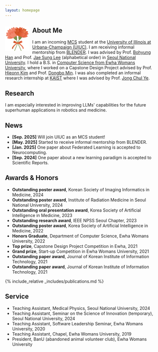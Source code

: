 ```yaml
---
layout: homepage
---
```


## About Me <img src="assets/img/car0.jpg" alt="Your image" style="float:left; margin-right:10px;" width="80" height="80">

I am an incoming [MCS](https://siebelschool.illinois.edu/academics/graduate/professional-mcs/campus-master-computer-science) student at the [University of Illinois at Urbana-Champaign (UIUC)](https://illinois.edu). I am receiving informal mentorship from [BLENDER](https://blender.cs.illinois.edu/). I was advised by Prof. [Bohyung Han](https://scholar.google.com/citations?hl=ko&user=9aaeCToAAAAJ) and Prof. [Jae Sung Lee](https://scholar.google.com/citations?user=NXlghNYAAAAJ&hl=ko&oi=ao) (alphabetical order) in [Seoul National University](https://www.snu.ac.kr/). I hold a B.S. in [Computer Science from Ewha Womans University](https://cse.ewha.ac.kr/cse/index.do), where I worked on a Capstone Design Project advised by Prof. [Hieonn Kim](https://kr.linkedin.com/in/%ED%98%84%EC%88%98-%EA%B9%80-50424a18b) and Prof. [Dongbo Min](https://scholar.google.com/citations?hl=ko&user=3REUPXYAAAAJ&view_op=list_works&citft=1&email_for_op=hb0522%40snu.ac.kr&gmla=ANZ5fUP63sEo98hY2CF0Pn0c1c1yJexX52ZO4Z1Cv1xrY5T2718Wo2It5ehKtC_dbGYP63mxbQrAXzQYNX_VzNrX13d0AlxojZmrbvoZhHGjTlfm4Gr5Zc7msf79C0eR1FQpDZOYzThQOvxnMcf4eGZzihKvhyoqjKjHwwwXyDjkpY-P0X4YL-TpDikp9F1OGlp6ubqYWVuSaflB0UIXVDhuAFrjgyLaedOFQWAZPc77-aiTdH968zOYjunXR3v3sm94eQ). I was also completed an informal research internship at [KAIST](https://www.kaist.ac.kr/kr/) where I was advised by Prof. [Jong Chul Ye](https://scholar.google.com/citations?hl=ko&user=HNMjoNEAAAAJ).

<p style="font-style: italic;">

</p>

## Research
I am especially interested in improving LLMs' capabilities for the future superhuman applications in robotics and medicine.

## News
- **[Sep. 2025]** Will join UIUC as an MCS student!
- **[May. 2025]** Started to receive informal mentorship from BLENDER.
- **[Jan. 2025]** One paper about Federated Learning is accepted to Neurocomputing.
- **[Sep. 2024]** One paper about a new learning paradigm is accepted to Scientific Reports.

## Awards & Honors
- **Outstanding poster award**, Korean Society of Imaging Informatics in Medicine, 2024
- **Outstanding poster award**, Institute of Radiation Medicine in Seoul National University, 2024
- **Outstanding oral presentation award**, Korea Society of Artificial Intelligence in Medicine, 2023
- **Outstanding research award**, IEEE NPSS Seoul Chapter, 2023
- **Outstanding poster award**, Korea Society of Artificial Intelligence in Medicine, 2022
- **Honors Graduate**, Department of Computer Science, Ewha Womans University, 2022
- **Top prize**, Capstone Design Project Competition in Ewha, 2021
- **Grand prize**, Start-up Competition in Ewha Womans University, 2021
- **Outstanding paper award**, Journal of Korean Institute of Information Technology, 2021
- **Outstanding paper award**, Journal of Korean Institute of Information Technology, 2021

{% include_relative _includes/publications.md %}

## Service
- Teaching Assistant, Medical Physics, Seoul National University, 2024  
- Teaching Assistant, Seminar on the Science of Innovation (temporary), Seoul National University, 2024  
- Teaching Assistant, Software Leadership Seminar, Ewha Womans University, 2020  
- Teaching Assistant, Chapel, Ewha Womans University, 2019
- President, BanU (abandoned animal volunteer club), Ewha Womans University
